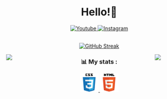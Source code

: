 <div id="header" align="center">
    <h1 align="center">Hello!👋</h1>
  <a href="https://www.youtube.com/channel/UCZuP9e-AhAm1BXrz5ojq5_g">
   <img alt="Youtube" title="Youtube" src="https://img.shields.io/badge/-Youtube-red?style=for-the-badge&logo=youtube&logoColor=white"/>
  </a>
  <a href="https://www.instagram.com/thelizrof/?next=%2F">
   <img alt="Instagram" title="Instagram" src="https://img.shields.io/badge/-Instagram-purple?style=for-the-badge&logo=Instagram&logoColor=white"/>
  </a>
</div>
<br>
<div align="center">
    
[![GitHub Streak](https://github-readme-streak-stats.herokuapp.com?user=thelizrof&theme=whatsapp-dark&hide_border=true&border_radius=0.1&date_format=j%2Fn%5B%2FY%5D&card_width=800&background=EB545400&stroke=36733F&ring=3C5956&fire=B67169&currStreakNum=A2B653&sideNums=5BA666&currStreakLabel=7A444A&sideLabels=36733F&dates=FFFFFF)](https://git.io/streak-stats) 
</div>
<div>
   <img align="left" src="https://media.giphy.com/media/6cyetttpTEhNqTJ8ZL/giphy.gif" width="20%">   
   <img align="right" src="https://media.giphy.com/media/6cyetttpTEhNqTJ8ZL/giphy.gif" width="20%">
</div>
<div align="center">
  <h3>📊 My stats :</h3>
    <p align="center"> <a href="https://www.w3schools.com/css/" target="_blank" rel="noreferrer"> <img src="https://raw.githubusercontent.com/devicons/devicon/master/icons/css3/css3-original-wordmark.svg" alt="css3" width="50" height="50"> </a> <a href="https://www.w3.org/html/" target="_blank" rel="noreferrer"> <img src="https://raw.githubusercontent.com/devicons/devicon/master/icons/html5/html5-original-wordmark.svg" alt="html5" width="50" height="50"/> </p>
   
</div>



